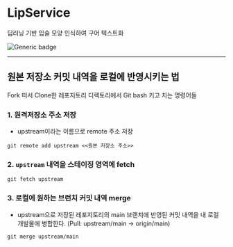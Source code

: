 # LipService
딥러닝 기반 입술 모양 인식하여 구어 텍스트화

![Generic badge](https://img.shields.io/badge/lastupdate-210424-skyblue.svg)


---

## 원본 저장소 커밋 내역을 로컬에 반영시키는 법

Fork 떠서 Clone한 레포지토리 디렉토리에서 Git bash 키고 치는 명령어들

### 1. 원격저장소 주소 저장

- upstream이라는 이름으로 remote 주소 저장

`git remote add upstream <<원본 저장소 주소>>`

### 2. `upstream` 내역을 스테이징 영역에 fetch

`git fetch upstream`

### 3. 로컬에 원하는 브런치 커밋 내역 merge

- upstream으로 저장된 레포지토리의 main 브랜치에 반영된 커밋 내역을 내 로컬 개발물에 병합한다. (Pull: upstream/main -> origin/main)

`git merge upstream/main`
